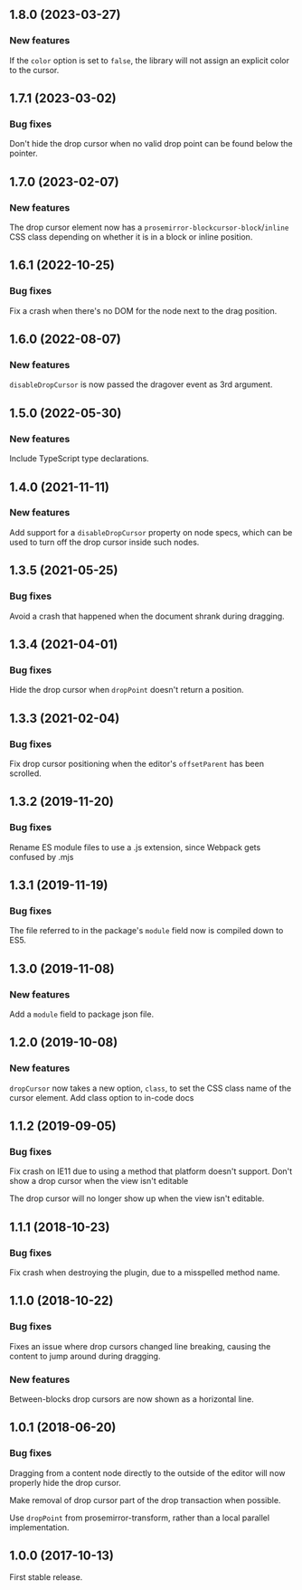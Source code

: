 ## 1.8.0 (2023-03-27)

### New features

If the `color` option is set to `false`, the library will not assign an explicit color to the cursor.

## 1.7.1 (2023-03-02)

### Bug fixes

Don't hide the drop cursor when no valid drop point can be found below the pointer.

## 1.7.0 (2023-02-07)

### New features

The drop cursor element now has a `prosemirror-blockcursor-block`/`inline` CSS class depending on whether it is in a block or inline position.

## 1.6.1 (2022-10-25)

### Bug fixes

Fix a crash when there's no DOM for the node next to the drag position.

## 1.6.0 (2022-08-07)

### New features

`disableDropCursor` is now passed the dragover event as 3rd argument.

## 1.5.0 (2022-05-30)

### New features

Include TypeScript type declarations.

## 1.4.0 (2021-11-11)

### New features

Add support for a `disableDropCursor` property on node specs, which can be used to turn off the drop cursor inside such nodes.

## 1.3.5 (2021-05-25)

### Bug fixes

Avoid a crash that happened when the document shrank during dragging.

## 1.3.4 (2021-04-01)

### Bug fixes

Hide the drop cursor when `dropPoint` doesn't return a position.

## 1.3.3 (2021-02-04)

### Bug fixes

Fix drop cursor positioning when the editor's `offsetParent` has been scrolled.

## 1.3.2 (2019-11-20)

### Bug fixes

Rename ES module files to use a .js extension, since Webpack gets confused by .mjs

## 1.3.1 (2019-11-19)

### Bug fixes

The file referred to in the package's `module` field now is compiled down to ES5.

## 1.3.0 (2019-11-08)

### New features

Add a `module` field to package json file.

## 1.2.0 (2019-10-08)

### New features

`dropCursor` now takes a new option, `class`, to set the CSS class name of the cursor element. Add class option to in-code docs

## 1.1.2 (2019-09-05)

### Bug fixes

Fix crash on IE11 due to using a method that platform doesn't support. Don't show a drop cursor when the view isn't editable

The drop cursor will no longer show up when the view isn't editable.

## 1.1.1 (2018-10-23)

### Bug fixes

Fix crash when destroying the plugin, due to a misspelled method name.

## 1.1.0 (2018-10-22)

### Bug fixes

Fixes an issue where drop cursors changed line breaking, causing the content to jump around during dragging.

### New features

Between-blocks drop cursors are now shown as a horizontal line.

## 1.0.1 (2018-06-20)

### Bug fixes

Dragging from a content node directly to the outside of the editor will now properly hide the drop cursor.

Make removal of drop cursor part of the drop transaction when possible.

Use `dropPoint` from prosemirror-transform, rather than a local parallel implementation.

## 1.0.0 (2017-10-13)

First stable release.
